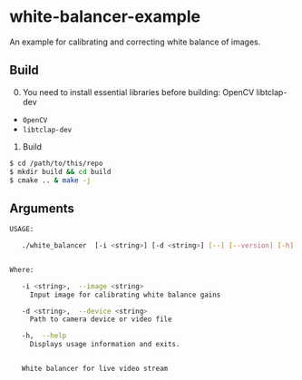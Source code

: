 # white-balancer-example
An example for calibrating and correcting white balance of images.

## Build
0. You need to install essential libraries before building:
OpenCV
libtclap-dev
  - `OpenCV`
  - `libtclap-dev`

1. Build

  ```bash
  $ cd /path/to/this/repo
  $ mkdir build && cd build
  $ cmake .. & make -j
  ```
## Arguments
```bash
USAGE:

   ./white_balancer  [-i <string>] [-d <string>] [--] [--version] [-h]


Where:

   -i <string>,  --image <string>
     Input image for calibrating white balance gains

   -d <string>,  --device <string>
     Path to camera device or video file

   -h,  --help
     Displays usage information and exits.


   White balancer for live video stream
```